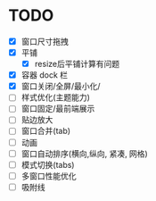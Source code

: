# TODO

-   [x] 窗口尺寸拖拽
-   [x] 平铺
    -   [x] resize后平铺计算有问题
-   [x] 容器 dock 栏
-   [x] 窗口关闭/全屏/最小化/
-   [ ] 样式优化(主题能力)
-   [ ] 窗口固定/最前端展示
-   [ ] 贴边放大
-   [ ] 窗口合并(tab)
-   [ ] 动画
-   [ ] 窗口自动排序(横向,纵向, 紧凑, 网格)
-   [ ] 模式切换(tabs)
-   [ ] 多窗口性能优化
-   [ ] 吸附线
